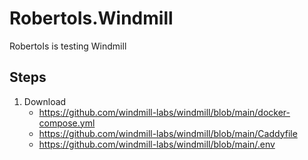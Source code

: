 # RobertoIs.Windmill
RobertoIs is testing Windmill

## Steps
1. Download
   - https://github.com/windmill-labs/windmill/blob/main/docker-compose.yml
   - https://github.com/windmill-labs/windmill/blob/main/Caddyfile
   - https://github.com/windmill-labs/windmill/blob/main/.env
